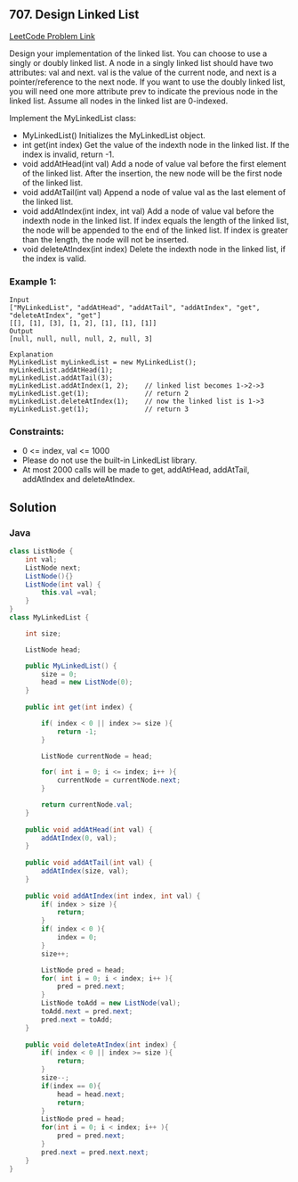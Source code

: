 ## 707. Design Linked List

[LeetCode Problem Link](https://leetcode.com/problems/design-linked-list/)

Design your implementation of the linked list. You can choose to use a singly or doubly linked list.
A node in a singly linked list should have two attributes: val and next. val is the value of the current node, and next is a pointer/reference to the next node.
If you want to use the doubly linked list, you will need one more attribute prev to indicate the previous node in the linked list. Assume all nodes in the linked list are 0-indexed.

Implement the MyLinkedList class:

* MyLinkedList() Initializes the MyLinkedList object.
* int get(int index) Get the value of the indexth node in the linked list. If the index is invalid, return -1.
* void addAtHead(int val) Add a node of value val before the first element of the linked list. After the insertion, the new node will be the first node of the linked list.
* void addAtTail(int val) Append a node of value val as the last element of the linked list.
* void addAtIndex(int index, int val) Add a node of value val before the indexth node in the linked list. If index equals the length of the linked list, the node will be appended to the end of the linked list. If index is greater than the length, the node will not be inserted.
* void deleteAtIndex(int index) Delete the indexth node in the linked list, if the index is valid.
### Example 1:

```
Input
["MyLinkedList", "addAtHead", "addAtTail", "addAtIndex", "get", "deleteAtIndex", "get"]
[[], [1], [3], [1, 2], [1], [1], [1]]
Output
[null, null, null, null, 2, null, 3]

Explanation
MyLinkedList myLinkedList = new MyLinkedList();
myLinkedList.addAtHead(1);
myLinkedList.addAtTail(3);
myLinkedList.addAtIndex(1, 2);    // linked list becomes 1->2->3
myLinkedList.get(1);              // return 2
myLinkedList.deleteAtIndex(1);    // now the linked list is 1->3
myLinkedList.get(1);              // return 3
```
 
### Constraints:

* 0 <= index, val <= 1000
* Please do not use the built-in LinkedList library.
* At most 2000 calls will be made to get, addAtHead, addAtTail, addAtIndex and deleteAtIndex.

## Solution 
### Java
```java
class ListNode {
    int val;
    ListNode next;
    ListNode(){}
    ListNode(int val) {
        this.val =val;
    }
}
class MyLinkedList {

    int size;

    ListNode head;

    public MyLinkedList() {
        size = 0;
        head = new ListNode(0);
    }
    
    public int get(int index) {

        if( index < 0 || index >= size ){
            return -1;
        }

        ListNode currentNode = head;

        for( int i = 0; i <= index; i++ ){
            currentNode = currentNode.next;
        }

        return currentNode.val;
    }
    
    public void addAtHead(int val) {
        addAtIndex(0, val);
    }
    
    public void addAtTail(int val) {
        addAtIndex(size, val);
    }
    
    public void addAtIndex(int index, int val) {
        if( index > size ){
            return;
        }
        if( index < 0 ){
            index = 0;
        }
        size++;

        ListNode pred = head;
        for( int i = 0; i < index; i++ ){
            pred = pred.next;   
        }
        ListNode toAdd = new ListNode(val);
        toAdd.next = pred.next;
        pred.next = toAdd; 
    }
    
    public void deleteAtIndex(int index) {
        if( index < 0 || index >= size ){
            return;
        }
        size--;
        if(index == 0){
            head = head.next;
            return;
        }
        ListNode pred = head;
        for(int i = 0; i < index; i++ ){
            pred = pred.next;
        }
        pred.next = pred.next.next;
    }
}

```